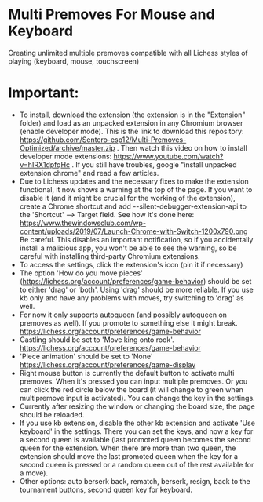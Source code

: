 # Multi Premoves For Mouse and Keyboard
 Creating unlimited multiple premoves compatible with all Lichess styles of playing (keyboard, mouse, touchscreen)
 
# Important:
- To install, download the extension (the extension is in the "Extension" folder) and load as an unpacked extension in any Chromium browser (enable developer mode). This is the link to download this repository: https://github.com/Sentero-esp12/Multi-Premoves-Optimized/archive/master.zip . Then watch this video on how to install developer mode extensions: https://www.youtube.com/watch?v=hIRX1dpfqHc . If you still have troubles, google "install unpacked extension chrome" and read a few articles.
- Due to Lichess updates and the necessary fixes to make the extension functional, it now shows a warning at the top of the page. If you want to disable it (and it might be crucial for the working of the extension), create a Chrome shortcut and add --silent-debugger-extension-api to the 'Shortcut' --> Target field. See how it's done here:
https://www.thewindowsclub.com/wp-content/uploads/2019/07/Launch-Chrome-with-Switch-1200x790.png
Be careful. This disables an important notification, so if you accidentally install a malicious app, you won't be able to see the warning, so be careful with installing third-party Chromium extensions. 
- To access the settings, click the extension's icon (pin it if necessary)
- The option 'How do you move pieces' (https://lichess.org/account/preferences/game-behavior) should be set to either 'drag' or 'both'. Using 'drag' should be more reliable. If you use kb only and have any problems with moves, try switching to 'drag' as well. 
- For now it only supports autoqueen (and possibly autoqueen on premoves as well). If you promote to something else it might break. https://lichess.org/account/preferences/game-behavior
- Castling should be set to 'Move king onto rook'. https://lichess.org/account/preferences/game-behavior
- 'Piece animation' should be set to 'None' https://lichess.org/account/preferences/game-display
- Right mouse button is currently the default button to activate multi premoves. When it's pressed you can input multiple premoves. Or you can click the red circle below the board (it will change to green when multipremove input is activated). You can change the key in the settings.
- Currently after resizing the window or changing the board size, the page should be reloaded. 
- If you use kb extension, disable the other kb extension and activate 'Use keyboard' in the settings. There you can set the keys, and now a key for a second queen is available (last promoted queen becomes the second queen for the extension. When there are more than two queen, the extension should move the last promoted queen when the key for a second queen is pressed or a random queen out of the rest available for a move). 
- Other options: auto berserk back, rematch, berserk, resign, back to the tournament buttons, second queen key for keyboard. 
